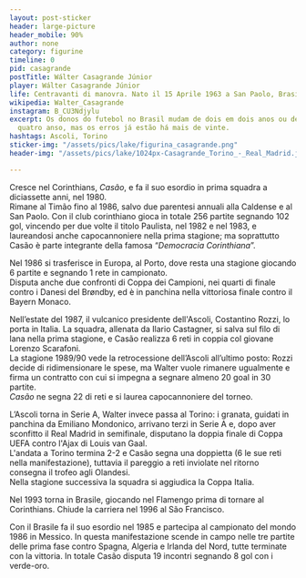 ```yaml
---
layout: post-sticker
header: large-picture
header_mobile: 90%
author: none
category: figurine
timeline: 0
pid: casagrande
postTitle: Wálter Casagrande Júnior
player: Wálter Casagrande Júnior
life: Centravanti di manovra. Nato il 15 Aprile 1963 a San Paolo, Brasile
wikipedia: Walter_Casagrande
instagram: B_CU3Ndjylu
excerpt: Os donos do futebol no Brasil mudam de dois em dois anos ou de quatro em
  quatro anso, mas os erros já estão há mais de vinte.
hashtags: Ascoli, Torino
sticker-img: "/assets/pics/lake/figurina_casagrande.png"
header-img: "/assets/pics/lake/1024px-Casagrande_Torino_-_Real_Madrid.jpg"

---
```

Cresce nel Corinthians, _Casão_, e fa il suo esordio in prima squadra a diciassette anni, nel 1980.  
Rimane al Timão fino al 1986, salvo due parentesi annuali alla Caldense e al San Paolo. Con il club corinthiano gioca in totale 256 partite segnando 102 gol, vincendo per due volte il titolo Paulista, nel 1982 e nel 1983, e laureandosi anche capocannoniere nella prima stagione; ma soprattutto Casão è parte integrante della famosa “_Democracia Corinthiana_”.

Nel 1986 si trasferisce in Europa, al Porto, dove resta una stagione giocando 6 partite e segnando 1 rete in campionato.  
Disputa anche due confronti di Coppa dei Campioni, nei quarti di finale contro i Danesi del Brøndby, ed è in panchina nella vittoriosa finale contro il Bayern Monaco.

Nell’estate del 1987, il vulcanico presidente dell'Ascoli, Costantino Rozzi, lo porta in Italia. La squadra, allenata da Ilario Castagner, si salva sul filo di lana nella prima stagione, e Casão realizza 6 reti in coppia col giovane Lorenzo Scarafoni.  
La stagione 1989/90 vede la retrocessione dell’Ascoli all’ultimo posto: Rozzi decide di ridimensionare le spese, ma Walter vuole rimanere ugualmente e firma un contratto con cui si impegna a segnare almeno 20 goal in 30 partite.  
_Casão_ ne segna 22 di reti e si laurea capocannoniere del torneo.

L’Ascoli torna in Serie A, Walter invece passa al Torino: i granata, guidati in panchina da Emiliano Mondonico, arrivano terzi in Serie A e, dopo aver sconfitto il Real Madrid in semifinale, disputano la doppia finale di Coppa UEFA contro l'Ajax di Louis van Gaal.  
L'andata a Torino termina 2-2 e Casão segna una doppietta (6 le sue reti nella manifestazione), tuttavia il pareggio a reti inviolate nel ritorno consegna il trofeo agli Olandesi.  
Nella stagione successiva la squadra si aggiudica la Coppa Italia.

Nel 1993 torna in Brasile, giocando nel Flamengo prima di tornare al Corinthians. Chiude la carriera nel 1996 al São Francisco.

Con il Brasile fa il suo esordio nel 1985 e partecipa al campionato del mondo 1986 in Messico. In questa manifestazione scende in campo nelle tre partite delle prima fase contro Spagna, Algeria e Irlanda del Nord, tutte terminate con la vittoria. In totale Casão disputa 19 incontri segnando 8 gol con i verde-oro.